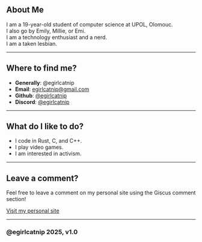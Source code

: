 ## About Me
I am a 19-year-old student of computer science at UPOL, Olomouc.  
I also go by Emily, Millie, or Emi.  
I am a technology enthusiast and a nerd.  
I am a taken lesbian.

---

## Where to find me?
- **Generally**: @egirlcatnip
- **Email**: [egirlcatnip@gmail.com](mailto:egirlcatnip@gmail.com)
- **Github**: [@egirlcatnip](https://github.com/egirlcatnip)
- **Discord**: [@egirlcatnip](https://discord.com/users/244471710991122432)

---

## What do I like to do?
- I code in Rust, C, and C++.
- I play video games.
- I am interested in activism.

---

## Leave a comment?
Feel free to leave a comment on my personal site using the Giscus comment section!

[Visit my personal site](https://egirlcatnip.github.io)

---

### @egirlcatnip 2025, v1.0
